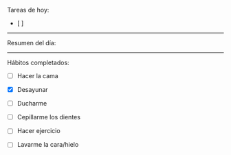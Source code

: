 Tareas de hoy:
- [ ] 
---
Resumen del día:


---
Hábitos completados:
- [ ] Hacer la cama
- [x] Desayunar
- [ ] Ducharme
- [ ] Cepillarme los dientes
- [ ] Hacer ejercicio
- [ ] Lavarme la cara/hielo


